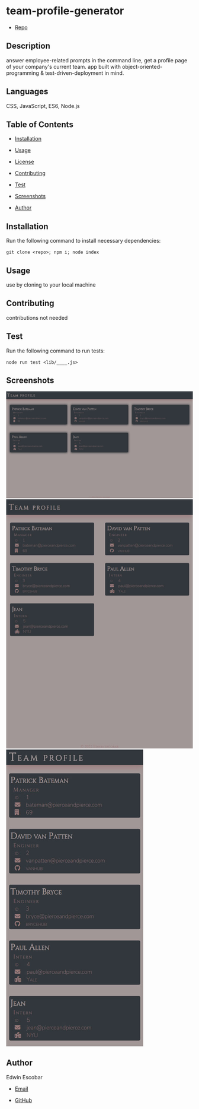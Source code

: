 
# team-profile-generator

  * [Repo](https://github.com/escowin/team-profile-generator)

  
  
## Description

  answer employee-related prompts in the command line, get a profile page of your company's current team. app built with object-oriented-programming & test-driven-deployment in mind.

## Languages

  CSS, JavaScript, ES6, Node.js

## Table of Contents

  * [Installation](#installation)

  * [Usage](#usage)
  
  * [License](#license)

  * [Contributing](#contributing)

  * [Test](#test)

  * [Screenshots](#screenshots)

  * [Author](#author)

## Installation

  Run the following command to install necessary dependencies:

  ```
  git clone <repo>; npm i; node index
  ```

## Usage

  use by cloning to your local machine


## Contributing

  contributions not needed

## Test
  
  Run the following command to run tests:
  ```
  node run test <lib/____.js>
  ```

## Screenshots

  ![desktop view](./assets/images/screenshot-desktop.jpg)
  ![tablet view](./assets/images/screenshot-tablet.jpg)
  ![mobile view](./assets/images/screenshot-mobile.jpg)

## Author

  Edwin Escobar

  * [Email](mailto:edwin@escowinart.com)

  * [GitHub](https://github.com/escowin)
